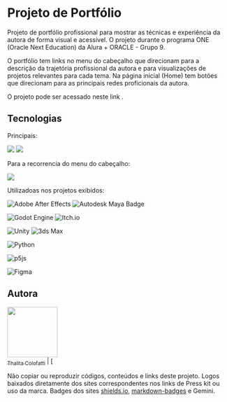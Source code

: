 # Projeto de Portfólio

Projeto de portfólio profissional para mostrar as técnicas e experiência da autora de forma visual e acessível. O projeto durante o programa ONE (Oracle Next Education) da Alura + ORACLE - Grupo 9.

O portfólio tem links no menu do cabeçalho que direcionam para a descrição da trajetória profissional da autora e para visualizações de projetos relevantes para cada tema. Na página inicial (Home) tem botões que direcionam para as principais redes proficionais da autora.

O projeto pode ser acessado neste link []().

## Tecnologias
<div>
  <p> Principais: </p>
  <img src="https://img.shields.io/badge/HTML-239120?style=for-the-badge&logo=html5&logoColor=white">
  <img src="https://img.shields.io/badge/CSS-239120?&style=for-the-badge&logo=css3&logoColor=white">
  <br>

  <p>Para a recorrencia do menu do cabeçalho: </p>
  <img src="https://img.shields.io/badge/JavaScript-F7DF1E?style=for-the-badge&logo=javascript&logoColor=black">
  <br>

  <p>Utilizadoas nos projetos exibidos: </p>
  
  ![Adobe After Effects](https://img.shields.io/badge/Adobe%20After%20Effects-9999FF.svg?style=for-the-badge&logo=Adobe%20After%20Effects&logoColor=white) 
  ![Autodesk Maya Badge](https://img.shields.io/badge/Autodesk%20Maya-37A5CC?logo=autodeskmaya&logoColor=fff&style=for-the-badge)

  ![Godot Engine](https://img.shields.io/badge/GODOT-%23FFFFFF.svg?style=for-the-badge&logo=godot-engine)
  ![Itch.io](https://img.shields.io/badge/Itch-%23FF0B34.svg?style=for-the-badge&logo=Itch.io&logoColor=white)

  ![Unity](https://img.shields.io/badge/unity-%23000000.svg?style=for-the-badge&logo=unity&logoColor=white)
  ![3ds Max](https://img.shields.io/badge/3ds_Max-A31F2F?style=for-the-badge&logo=autodesk)

  ![Python](https://img.shields.io/badge/python-3670A0?style=for-the-badge&logo=python&logoColor=ffdd54)

  ![p5js](https://img.shields.io/badge/p5.js-ED225D?style=for-the-badge&logo=p5.js&logoColor=FFFFFF)

  ![Figma](https://img.shields.io/badge/figma-%23F24E1E.svg?style=for-the-badge&logo=figma&logoColor=white)

</div> 

## Autora
[<img loading="lazy" src="https://avatars.githubusercontent.com/u/62973671?v=4" width=115><br><sub>Thalita Colofatti</sub>](https://github.com/thalitacolofatti) |  [<img loading="lazy" width=115>

Não copiar ou reproduzir códigos, conteúdos e links deste projeto.
Logos baixados diretamente dos sites correspondentes nos links de Press kit ou uso da marca.
Badges dos sites [shields.io](shields.io), [markdown-badges](https://ileriayo.github.io/markdown-badges/) e Gemini.
